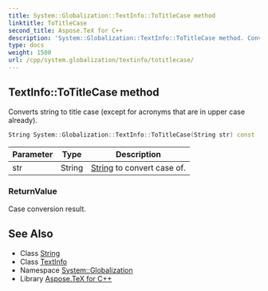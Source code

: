```yaml
---
title: System::Globalization::TextInfo::ToTitleCase method
linktitle: ToTitleCase
second_title: Aspose.TeX for C++
description: 'System::Globalization::TextInfo::ToTitleCase method. Converts string to title case (except for acronyms that are in upper case already) in C++.'
type: docs
weight: 1500
url: /cpp/system.globalization/textinfo/totitlecase/
---
```

## TextInfo::ToTitleCase method


Converts string to title case (except for acronyms that are in upper case already).

```cpp
String System::Globalization::TextInfo::ToTitleCase(String str) const
```


| Parameter | Type | Description |
| --- | --- | --- |
| str | String | [String](../../../system/string/) to convert case of. |

### ReturnValue

Case conversion result.

## See Also

* Class [String](../../../system/string/)
* Class [TextInfo](../)
* Namespace [System::Globalization](../../)
* Library [Aspose.TeX for C++](../../../)
